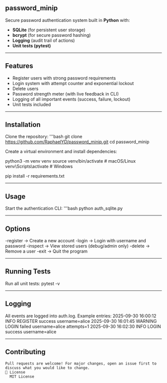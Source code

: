 ## password_minip
Secure password authentication system built in **Python** with:
- **SQLite** (for persistent user storage)
- **bcrypt** (for secure password hashing)
- **Logging** (audit trail of actions)
- **Unit tests (pytest)**
  
---

##  Features
- Register users with strong password requirements  
- Login system with attempt counter and exponential lockout  
- Delete users  
- Password strength meter (with live feedback in CLI)  
- Logging of all important events (success, failure, lockout)  
- Unit tests included  

---

##  Installation

Clone the repository:
'''bash 
git clone https://github.com/RaphaelYD/password_minip.git
cd password_minip

Create a virtual environment and install dependencies:

python3 -m venv venv
source venv/bin/activate   # macOS/Linux
venv\Scripts\activate      # Windows

pip install -r requirements.txt

---

##  Usage

Start the authentication CLI:
'''bash
python auth_sqlite.py

---

##  Options

-register → Create a new account
-login → Login with username and password
-inspect → View stored users (debug/admin only)
-delete → Remove a user
-exit → Quit the program

---

## Running Tests

  Run all unit tests:
    pytest -v

---

## Logging

  All events are logged into auth.log.
    Example entries:
      2025-09-30 16:00:12 INFO REGISTER success username=alice
      2025-09-30 16:01:45 WARNING LOGIN failed username=alice attempts=1
      2025-09-30 16:02:30 INFO LOGIN success username=alice

---

## Contributing

    Pull requests are welcome! For major changes, open an issue first to discuss what you would like to change.
    📜 License
      MIT License
















